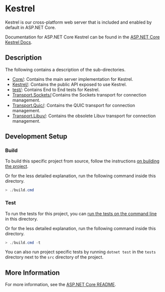 # Kestrel

Kestrel is our cross-platform web server that is included and enabled by default in ASP.NET Core.

Documentation for ASP.NET Core Kestrel can be found in the [ASP.NET Core Kestrel Docs](https://docs.microsoft.com/aspnet/core/fundamentals/servers/kestrel).

## Description

The following contains a description of the sub-directories.

- [Core/](Core/): Contains the main server implementation for Kestrel.
- [Kestrel/](Kestrel/): Contains the public API exposed to use Kestrel.
- [test/](test/): Contains End to End tests for Kestrel.
- [Transport.Sockets/](Transport.Sockets/):Contains the Sockets transport for connection management.
- [Transport.Quic/](Transport.Quic/): Contains the QUIC transport for connection management.
- [Transport.Libuv/](Transport.Libuv/): Contains the obsolete Libuv transport for connection management.

## Development Setup

### Build

To build this specific project from source, follow the instructions [on building the project](../../../docs/BuildFromSource.md#step-3-build-the-repo).

Or for the less detailed explanation, run the following command inside this directory.
```powershell
> ./build.cmd
```

### Test

To run the tests for this project, you can [run the tests on the command line](https://github.com/dotnet/aspnetcore/blob/main/docs/BuildFromSource.md#running-tests-on-command-line) in this directory.

Or for the less detailed explanation, run the following command inside this directory.
```powershell
> ./build.cmd -t
```

You can also run project specific tests by running `dotnet test` in the `tests` directory next to the `src` directory of the project.

## More Information

For more information, see the [ASP.NET Core README](../../../README.md).
